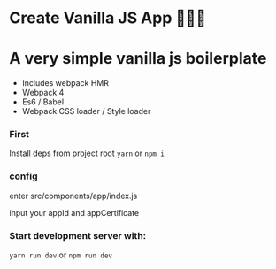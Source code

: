 # Create Vanilla JS App 🌴🌴🌴

# A very simple vanilla js boilerplate

- Includes webpack HMR
- Webpack 4
- Es6 / Babel
- Webpack CSS loader / Style loader

### First

Install deps from project root `yarn` or `npm i`

### config

enter src/components/app/index.js

input your appId and appCertificate


### Start development server with:

`yarn run dev` or `npm run dev`


